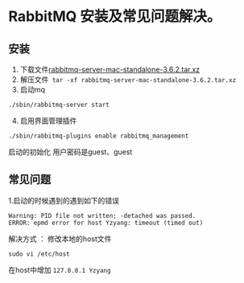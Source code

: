 # RabbitMQ 安装及常见问题解决。
## 安装
1. 下载文件[rabbitmq-server-mac-standalone-3.6.2.tar.xz](https://www.rabbitmq.com/releases/rabbitmq-server/v3.6.2/rabbitmq-server-mac-standalone-3.6.2.tar.xz)
2. 解压文件` tar -xf rabbitmq-server-mac-standalone-3.6.2.tar.xz`
3. 启动mq 

```
./sbin/rabbitmq-server start
```
4. 启用界面管理插件
```
./sbin/rabbitmq-plugins enable rabbitmq_management
```
启动的初始化 用户密码是guest、guest

## 常见问题
1.启动的时候遇到的遇到如下的错误

```
Warning: PID file not written; -detached was passed.
ERROR: epmd error for host Yzyang: timeout (timed out)
```
解决方式 ：
修改本地的host文件

```
sudo vi /etc/host
```

在host中增加 `127.0.0.1 Yzyang`


